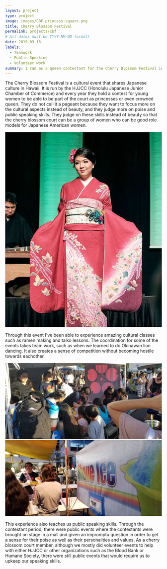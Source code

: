 ```yaml
---
layout: project
type: project
image: images/CBF-princess-square.png
title: Cherry Blossom Festival
permalink: projects/cbf
# All dates must be YYYY-MM-DD format!
date: 2019-03-16
labels:
  - Teamwork
  - Public Speaking
  - Volunteer work
summary: I ran as a queen contestant for the Cherry Blossom Festival in the year 2019 and won the title of princess.
---
```


The  Cherry Blossom Festival is a cultural event that shares Japanese culture in Hawaii.  It is run  by the HJJCC (Honolulu Japanese Junior Chamber of Commerce) and every year they hold a contest for young women to be able to be part of the court as princesses or even crowned queen.  They do not call it a pageant because they want to focus more on the cultural aspects instead of beauty, and they judge more on poise and public speaking skills.  They judge on these skills instead of beauty so that the cherry blossom court can be a group of women who can be good role models for Japanese American women.

<img class="ui small right floated rounded image" src="../images/cbfKimono.jpg">

Through this event I've been able to experience amazing cultural classes such as ramen making and taiko lessons.  The coordination for some of the events takes team work, such as when we learned to do Okinawan lion dancing.  It also creates a sense of competition without becoming hostile towards eachother. 

<div class="ui small rounded images">
  <img class="ui image" src="../images/obonVolunteer.jpg">
  <img class="ui image" src="../images/obonVolunteer2.jpg">
</div>

This experience also teaches us public speaking skills.  Through the contestant period, there were public events where the contestants were brought on stage in a mall and given an impromptu question in order to get a sense for their poise as well as their personalities and values.  As a cherry blossom court member, although we mostly did volunteer events to help with either HJJCC or other organizations such as the Blood Bank or Humane Society, there were still public events that would require us to upkeep our speaking skills.
